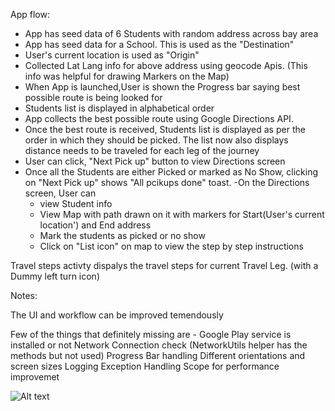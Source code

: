App flow:

- App has seed data of 6 Students with random address across bay area
- App has seed data for a School. This is used as the "Destination"
- User's current location is used as "Origin"
- Collected Lat Lang info for above address using geocode Apis. (This info was helpful for drawing Markers on the Map)
- When App is launched,User is shown the Progress bar saying best possible route is being looked for
- Students list is displayed in alphabetical order
- App collects the best possible route using Google Directions API.
- Once the best route is received, Students list is displayed as per the order in which they should be picked.
The list now also displays distance needs to be traveled for each leg of the journey
- User can click, "Next Pick up" button to view Directions screen
- Once all the Students are either Picked or marked as No Show, clicking on "Next Pick up" shows "All pcikups done" toast.
-On the Directions screen, User can 
    - view Student info
    - View Map with path drawn on it with markers for Start(User's current location') and End address
    - Mark the students as picked or no show
    - Click on "List icon" on map to view the step by step instructions

Travel steps activty dispalys the travel steps for current Travel Leg. (with a Dummy left turn icon)


Notes:

The UI and workflow can be improved temendously

Few of the things that definitely missing are - 
Google Play service is installed or not
Network Connection check (NetworkUtils helper has the methods but not used)
Progress Bar handling
Different orientations and screen sizes
Logging
Exception Handling
Scope for performance improvemet


![Alt text](https://github.com/prafulmantale/MobileDevelopment/blob/master/AndroidApps/KidsOnWheels/KidsOnWheels.gif)
